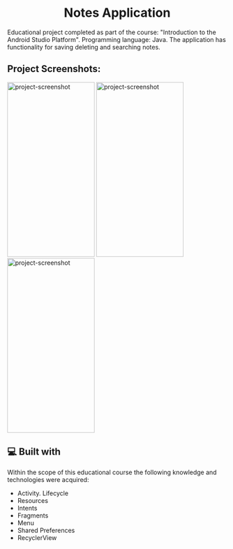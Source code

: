 <h1 align="center" id="title">Notes Application</h1>

<p id="description">

Educational project completed as part of the course: "Introduction to the Android Studio Platform". Programming language: Java. The application has functionality for saving deleting and searching notes.</p>

<h2>Project Screenshots:</h2>

<img src="https://i.ibb.co.com/zFFXKFK/IMG-20230920-182939.jpg" alt="project-screenshot" width="200" height="400/"> <img src="https://i.ibb.co.com/p2FgNjn/IMG-20230920-183007.jpg" alt="project-screenshot" width="200" height="400/"> <img src="https://i.ibb.co.com/b7YpHmK/IMG-20230920-183151.jpg" alt="project-screenshot" width="200" height="400/">

  
  
<h2>💻 Built with</h2>

Within the scope of this educational course the following knowledge and technologies were acquired:

*   Activity. Lifecycle
*   Resources
*   Intents
*   Fragments
*   Menu
*   Shared Preferences
*   RecyclerView
